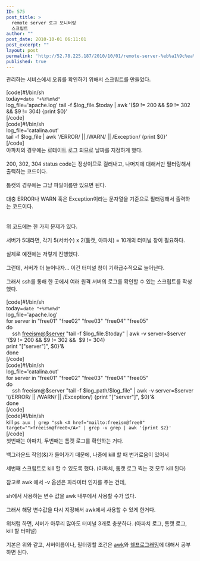 ```yaml
---
ID: 575
post_title: >
  remote server 로그 모니터링
  스크립트
author: ""
post_date: 2010-10-01 06:11:01
post_excerpt: ""
layout: post
permalink: 'http://52.78.225.187/2010/10/01/remote-server-%eb%a1%9c%ea%b7%b8-%eb%aa%a8%eb%8b%88%ed%84%b0%eb%a7%81-%ec%8a%a4%ed%81%ac%eb%a6%bd%ed%8a%b8/'
published: true
---
```

<P>관리하는 서비스에서 오류를 확인하기 위해서 스크립트를 만들었다.<BR><BR>[code]#!/bin/sh<BR>today=<code>date "+%Y%m%d"</code><BR>log_file='apache.log' tail -f $log_file.$today | awk '($9 != 200 &amp;&amp; $9 != 302 &amp;&amp; $9 != 304) {print $0}'<BR>[/code]<BR>[code]#!/bin/sh<BR>log_file='catalina.out'<BR>tail -f $log_file | awk '/ERROR/ || /WARN/ || /Exception/ {print $0}'<BR>[/code]<BR>아파치의 경우에는 로테이트 로그 되므로 날짜를 지정하게 했다.<BR><BR>200, 302, 304 status code는 정상이므로 걸러내고, 나머지에 대해서만 필터링해서 출력하는 코드이다.<BR><BR>톰캣의 경우에는 그냥 파일이름만 있으면 된다.<BR><BR>대충 ERROR나 WARN 혹은 Exception이라는 문자열을 기준으로 필터링해서 출력하는 코드이다.<BR><BR><BR>위 코드에는 한 가지 문제가 있다.<BR><BR>서버가 5대라면, 각기 5(서버수) x 2(톰캣, 아파치) = 10개의 터미널 창이 필요하다.<BR><BR>실제로 예전에는 저렇게 진행했다.<BR><BR>그런데, 서버가 더 늘어나자... 이건 터미널 창이 기하급수적으로 늘어난다.<BR><BR>그래서 ssh를 통해 한 곳에서 여러 원격 서버의 로그를 확인할 수 있는 스크립트를 작성했다.<BR><BR>[code]#!/bin/sh<BR>today=<code>date "+%Y%m%d"</code><BR>log_file='apache.log'<BR>for server in "free01" "free02" "free03" "free04" "free05"<BR>do<BR>&nbsp; &nbsp; ssh <A href="mailto:freeism@$server" target="">freeism@$server</A> "tail -f $log_file.$today" | awk -v server=$server '($9 != 200 &amp;&amp; $9 != 302 &amp;&amp;&nbsp; $9 != 304) <BR>print "["server"]", $0}'&amp;<BR>done<BR>[/code]<BR>[code]#!/bin/sh<BR>log_file='catalina.out'<BR>for server in "free01" "free02" "free03" "free04" "free05"<BR>do<BR>&nbsp; &nbsp; ssh freeism@$server "tail -f $log_path/$log_file" | awk -v server=$server '(/ERROR/ || /WARN/ || /Exception/) {print "["server"]", $0}'&amp;<BR>done<BR>[/code]<BR>[code]#!/bin/sh<BR>kill <code>ps aux | grep "ssh &lt;A href="mailto:freeism@free0" target=""&gt;freeism@free0&lt;/A&gt;" | grep -v grep | awk '{print $2}'</code><BR>[/code]<BR>첫번째는 아파치, 두번째는 톰캣 로그를 확인하는 거다.<BR><BR>백그라운드 작업(&amp;)가 들어가기 때문에, 나중에 kill 할 때 번거로움이 있어서<BR><BR>세번째 스크립트로 kill 할 수 있도록 했다. (아파치, 톰캣 로그 찍는 것 모두 kill 된다)<BR><BR>참고로 awk 에서 -v 옵션은 파라미터 인자를 주는 건데,<BR><BR>sh에서 사용하는 변수 값을 awk 내부에서 사용할 수가 없다.<BR><BR>그래서 해당 변수값을 다시 지정해서 awk에서 사용할 수 있게 한거다.<BR><BR>위처럼 하면, 서버가 아무리 많아도 터미널 3개로 충분하다. (아파치 로그, 톰캣 로그, kill 할 터미널)<BR><BR>기본은 위와 같고, 서버이름이나, 필터링할 조건은 <A href="http://wiki.kldp.org/wiki.php/Awk" target=_blank>awk</A>와 <A href="http://wiki.kldp.org/wiki.php/ShellProgrammingTutorial" target=_blank>쉘프로그래밍</A>에 대해서 공부하면 된다.</P>